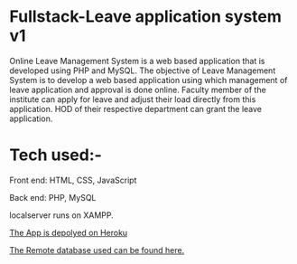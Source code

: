 # Fullstack-Leave application system v1


Online Leave Management System is a web based application that is developed using PHP and MySQL. The objective of Leave Management System is to develop a web based application using which management of leave application and approval is done online. Faculty member of the institute can apply for leave and adjust their load directly from this application. HOD of their respective department can grant the leave application.

# Tech used:-
Front end: HTML, CSS, JavaScript

Back end: PHP, MySQL 

localserver runs on XAMPP.

[The App is depolyed on Heroku](https://php-leave-application-system.herokuapp.com/)<br>

[The Remote database used can be found here.](https://remotemysql.com/)


